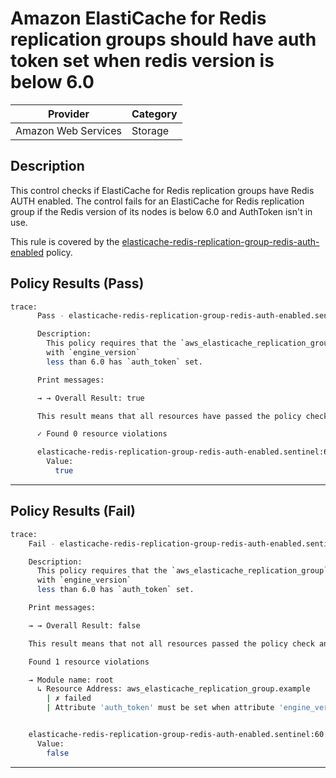 #  Amazon ElastiCache for Redis replication groups should have auth token set when redis version is below 6.0

| Provider            | Category     |
|---------------------|--------------|
| Amazon Web Services | Storage      |

## Description

This control checks if ElastiCache for Redis replication groups have Redis AUTH enabled. The control fails for an ElastiCache for Redis replication group if the Redis version of its nodes is below 6.0 and AuthToken isn't in use.

This rule is covered by the [elasticache-redis-replication-group-redis-auth-enabled](https://github.com/hashicorp/policy-library-FSBP-Policy-Set-for-AWS-Terraform/blob/main/policies/elasticache/elasticache-redis-replication-group-redis-auth-enabled.sentinel) policy.

## Policy Results (Pass)
```bash
trace:
      Pass - elasticache-redis-replication-group-redis-auth-enabled.sentinel

      Description:
        This policy requires that the `aws_elasticache_replication_group` resource
        with `engine_version`
        less than 6.0 has `auth_token` set.

      Print messages:

      → → Overall Result: true

      This result means that all resources have passed the policy check for the policy elasticache-redis-replication-group-encryption-at-rest-enabled.

      ✓ Found 0 resource violations

      elasticache-redis-replication-group-redis-auth-enabled.sentinel:60:1 - Rule "main"
        Value:
          true
```

---

## Policy Results (Fail)
```bash
trace:
    Fail - elasticache-redis-replication-group-redis-auth-enabled.sentinel

    Description:
      This policy requires that the `aws_elasticache_replication_group` resource
      with `engine_version`
      less than 6.0 has `auth_token` set.

    Print messages:

    → → Overall Result: false

    This result means that not all resources passed the policy check and the protected behavior is not allowed for the policy elasticache-redis-replication-group-redis-auth-enabled.

    Found 1 resource violations

    → Module name: root
      ↳ Resource Address: aws_elasticache_replication_group.example
        | ✗ failed
        | Attribute 'auth_token' must be set when attribute 'engine_version' < 6.0 for 'aws_elasticache_replication_group' resources.Refer to https://docs.aws.amazon.com/securityhub/latest/userguide/elasticache-controls.html#elasticache-6 for more details.


    elasticache-redis-replication-group-redis-auth-enabled.sentinel:60:1 - Rule "main"
      Value:
        false
```

---